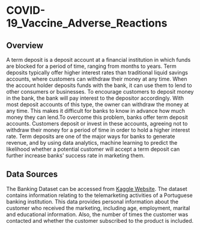 # COVID-19_Vaccine_Adverse_Reactions

## Overview
A term deposit is a deposit account at a financial institution in which funds are blocked for a period of time, ranging from months to years. Term deposits typically offer higher interest rates than traditional liquid savings accounts, where customers can withdraw their money at any time.
When the account holder deposits funds with the bank, it can use them to lend to other consumers or businesses. To encourage customers to deposit money in the bank, the bank will pay interest to the depositor accordingly. With most deposit accounts of this type, the owner can withdraw the money at any time. This makes it difficult for banks to know in advance how much money they can lend.To overcome this problem, banks offer term deposit accounts. Customers deposit or invest in these accounts, agreeing not to withdraw their money for a period of time in order to hold a higher interest rate. 
Term deposits are one of the major ways for banks to generate revenue, and by using data analytics, machine learning to predict the likelihood whether a potential customer will accept a term deposit can further increase banks' success rate in marketing them.

## Data Sources
The Banking Dataset can be accessed from [Kaggle Website]( https://www.kaggle.com/prakharrathi25/banking-dataset-marketing-targets). 
The dataset contains information relating to the telemarketing activities of a Portuguese banking institution. This data provides personal information about the customer who received the marketing, including age, employment, marital and educational information. Also, the number of times the customer was contacted and whether the customer subscribed to the product is included.



